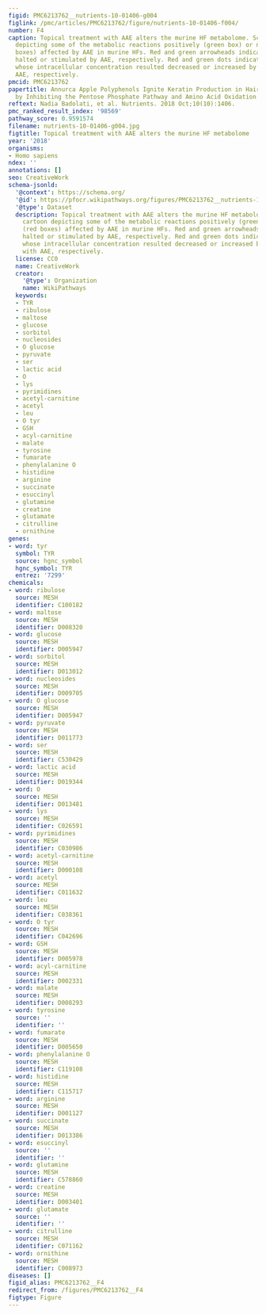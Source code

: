 ```yaml
---
figid: PMC6213762__nutrients-10-01406-g004
figlink: /pmc/articles/PMC6213762/figure/nutrients-10-01406-f004/
number: F4
caption: Topical treatment with AAE alters the murine HF metabolome. Schematic cartoon
  depicting some of the metabolic reactions positively (green box) or negatively (red
  boxes) affected by AAE in murine HFs. Red and green arrowheads indicate reactions
  halted or stimulated by AAE, respectively. Red and green dots indicate metabolites
  whose intracellular concentration resulted decreased or increased by treatment with
  AAE, respectively.
pmcid: PMC6213762
papertitle: Annurca Apple Polyphenols Ignite Keratin Production in Hair Follicles
  by Inhibiting the Pentose Phosphate Pathway and Amino Acid Oxidation.
reftext: Nadia Badolati, et al. Nutrients. 2018 Oct;10(10):1406.
pmc_ranked_result_index: '98569'
pathway_score: 0.9591574
filename: nutrients-10-01406-g004.jpg
figtitle: Topical treatment with AAE alters the murine HF metabolome
year: '2018'
organisms:
- Homo sapiens
ndex: ''
annotations: []
seo: CreativeWork
schema-jsonld:
  '@context': https://schema.org/
  '@id': https://pfocr.wikipathways.org/figures/PMC6213762__nutrients-10-01406-g004.html
  '@type': Dataset
  description: Topical treatment with AAE alters the murine HF metabolome. Schematic
    cartoon depicting some of the metabolic reactions positively (green box) or negatively
    (red boxes) affected by AAE in murine HFs. Red and green arrowheads indicate reactions
    halted or stimulated by AAE, respectively. Red and green dots indicate metabolites
    whose intracellular concentration resulted decreased or increased by treatment
    with AAE, respectively.
  license: CC0
  name: CreativeWork
  creator:
    '@type': Organization
    name: WikiPathways
  keywords:
  - TYR
  - ribulose
  - maltose
  - glucose
  - sorbitol
  - nucleosides
  - O glucose
  - pyruvate
  - ser
  - lactic acid
  - O
  - lys
  - pyrimidines
  - acetyl-carnitine
  - acetyl
  - leu
  - O tyr
  - GSH
  - acyl-carnitine
  - malate
  - tyrosine
  - fumarate
  - phenylalanine O
  - histidine
  - arginine
  - succinate
  - esuccinyl
  - glutamine
  - creatine
  - glutamate
  - citrulline
  - ornithine
genes:
- word: tyr
  symbol: TYR
  source: hgnc_symbol
  hgnc_symbol: TYR
  entrez: '7299'
chemicals:
- word: ribulose
  source: MESH
  identifier: C100182
- word: maltose
  source: MESH
  identifier: D008320
- word: glucose
  source: MESH
  identifier: D005947
- word: sorbitol
  source: MESH
  identifier: D013012
- word: nucleosides
  source: MESH
  identifier: D009705
- word: O glucose
  source: MESH
  identifier: D005947
- word: pyruvate
  source: MESH
  identifier: D011773
- word: ser
  source: MESH
  identifier: C530429
- word: lactic acid
  source: MESH
  identifier: D019344
- word: O
  source: MESH
  identifier: D013481
- word: lys
  source: MESH
  identifier: C026591
- word: pyrimidines
  source: MESH
  identifier: C030986
- word: acetyl-carnitine
  source: MESH
  identifier: D000108
- word: acetyl
  source: MESH
  identifier: C011632
- word: leu
  source: MESH
  identifier: C038361
- word: O tyr
  source: MESH
  identifier: C042696
- word: GSH
  source: MESH
  identifier: D005978
- word: acyl-carnitine
  source: MESH
  identifier: D002331
- word: malate
  source: MESH
  identifier: D008293
- word: tyrosine
  source: ''
  identifier: ''
- word: fumarate
  source: MESH
  identifier: D005650
- word: phenylalanine O
  source: MESH
  identifier: C119108
- word: histidine
  source: MESH
  identifier: C115717
- word: arginine
  source: MESH
  identifier: D001127
- word: succinate
  source: MESH
  identifier: D013386
- word: esuccinyl
  source: ''
  identifier: ''
- word: glutamine
  source: MESH
  identifier: C578860
- word: creatine
  source: MESH
  identifier: D003401
- word: glutamate
  source: ''
  identifier: ''
- word: citrulline
  source: MESH
  identifier: C071162
- word: ornithine
  source: MESH
  identifier: C008973
diseases: []
figid_alias: PMC6213762__F4
redirect_from: /figures/PMC6213762__F4
figtype: Figure
---
```


